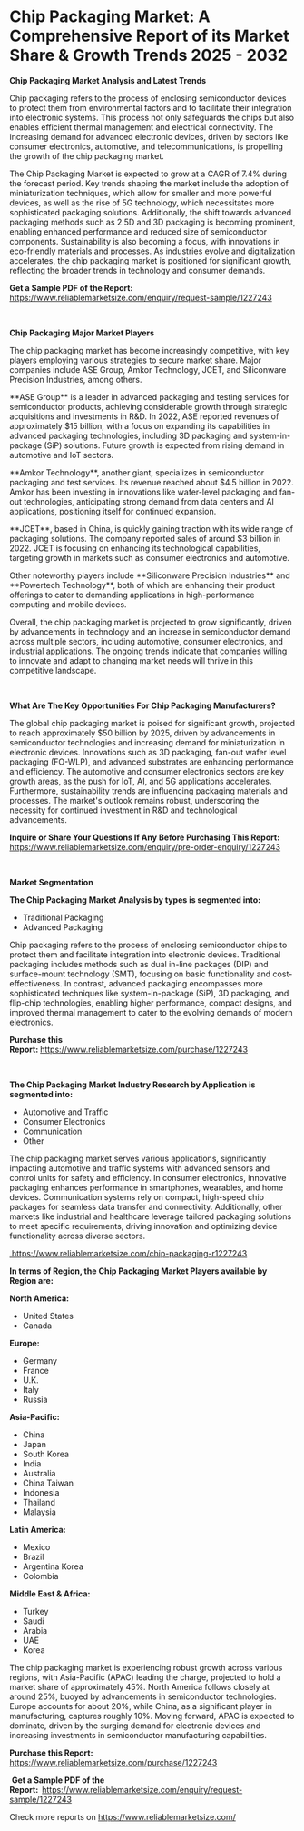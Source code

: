 <p><h1>Chip Packaging Market: A Comprehensive Report of its Market Share & Growth Trends 2025 - 2032</h1></p><p><strong>Chip Packaging Market Analysis and Latest Trends</strong></p>
<p><p>Chip packaging refers to the process of enclosing semiconductor devices to protect them from environmental factors and to facilitate their integration into electronic systems. This process not only safeguards the chips but also enables efficient thermal management and electrical connectivity. The increasing demand for advanced electronic devices, driven by sectors like consumer electronics, automotive, and telecommunications, is propelling the growth of the chip packaging market.</p><p>The Chip Packaging Market is expected to grow at a CAGR of 7.4% during the forecast period. Key trends shaping the market include the adoption of miniaturization techniques, which allow for smaller and more powerful devices, as well as the rise of 5G technology, which necessitates more sophisticated packaging solutions. Additionally, the shift towards advanced packaging methods such as 2.5D and 3D packaging is becoming prominent, enabling enhanced performance and reduced size of semiconductor components. Sustainability is also becoming a focus, with innovations in eco-friendly materials and processes. As industries evolve and digitalization accelerates, the chip packaging market is positioned for significant growth, reflecting the broader trends in technology and consumer demands.</p></p>
<p><strong>Get a Sample PDF of the Report:&nbsp;</strong> <a href="https://www.reliablemarketsize.com/enquiry/request-sample/1227243?utm_campaign=2442&utm_medium=2&utm_source=Github&utm_content=ia&utm_term=06042025&utm_id=chip-packaging">https://www.reliablemarketsize.com/enquiry/request-sample/1227243</a></p>
<p>&nbsp;</p>
<p><strong>Chip Packaging Major Market Players</strong></p>
<p><p>The chip packaging market has become increasingly competitive, with key players employing various strategies to secure market share. Major companies include ASE Group, Amkor Technology, JCET, and Siliconware Precision Industries, among others.</p><p>**ASE Group** is a leader in advanced packaging and testing services for semiconductor products, achieving considerable growth through strategic acquisitions and investments in R&D. In 2022, ASE reported revenues of approximately $15 billion, with a focus on expanding its capabilities in advanced packaging technologies, including 3D packaging and system-in-package (SiP) solutions. Future growth is expected from rising demand in automotive and IoT sectors.</p><p>**Amkor Technology**, another giant, specializes in semiconductor packaging and test services. Its revenue reached about $4.5 billion in 2022. Amkor has been investing in innovations like wafer-level packaging and fan-out technologies, anticipating strong demand from data centers and AI applications, positioning itself for continued expansion.</p><p>**JCET**, based in China, is quickly gaining traction with its wide range of packaging solutions. The company reported sales of around $3 billion in 2022. JCET is focusing on enhancing its technological capabilities, targeting growth in markets such as consumer electronics and automotive.</p><p>Other noteworthy players include **Siliconware Precision Industries** and **Powertech Technology**, both of which are enhancing their product offerings to cater to demanding applications in high-performance computing and mobile devices.</p><p>Overall, the chip packaging market is projected to grow significantly, driven by advancements in technology and an increase in semiconductor demand across multiple sectors, including automotive, consumer electronics, and industrial applications. The ongoing trends indicate that companies willing to innovate and adapt to changing market needs will thrive in this competitive landscape.</p></p>
<p>&nbsp;</p>
<p><strong>What Are The Key Opportunities For Chip Packaging Manufacturers?</strong></p>
<p><p>The global chip packaging market is poised for significant growth, projected to reach approximately $50 billion by 2025, driven by advancements in semiconductor technologies and increasing demand for miniaturization in electronic devices. Innovations such as 3D packaging, fan-out wafer level packaging (FO-WLP), and advanced substrates are enhancing performance and efficiency. The automotive and consumer electronics sectors are key growth areas, as the push for IoT, AI, and 5G applications accelerates. Furthermore, sustainability trends are influencing packaging materials and processes. The market's outlook remains robust, underscoring the necessity for continued investment in R&D and technological advancements.</p></p>
<p><strong>Inquire or Share Your Questions If Any Before Purchasing This Report:</strong> <a href="https://www.reliablemarketsize.com/enquiry/pre-order-enquiry/1227243?utm_campaign=2442&utm_medium=2&utm_source=Github&utm_content=ia&utm_term=06042025&utm_id=chip-packaging">https://www.reliablemarketsize.com/enquiry/pre-order-enquiry/1227243</a></p>
<p>&nbsp;</p>
<p><strong>Market Segmentation</strong></p>
<p><strong>The Chip Packaging Market Analysis by types is segmented into:</strong></p>
<p><ul><li>Traditional Packaging</li><li>Advanced Packaging</li></ul></p>
<p><p>Chip packaging refers to the process of enclosing semiconductor chips to protect them and facilitate integration into electronic devices. Traditional packaging includes methods such as dual in-line packages (DIP) and surface-mount technology (SMT), focusing on basic functionality and cost-effectiveness. In contrast, advanced packaging encompasses more sophisticated techniques like system-in-package (SiP), 3D packaging, and flip-chip technologies, enabling higher performance, compact designs, and improved thermal management to cater to the evolving demands of modern electronics.</p></p>
<p><strong>Purchase this Report:&nbsp;</strong><a href="https://www.reliablemarketsize.com/purchase/1227243?utm_campaign=2442&utm_medium=2&utm_source=Github&utm_content=ia&utm_term=06042025&utm_id=chip-packaging">https://www.reliablemarketsize.com/purchase/1227243</a></p>
<p>&nbsp;</p>
<p><strong>The Chip Packaging Market Industry Research by Application is segmented into:</strong></p>
<p><ul><li>Automotive and Traffic</li><li>Consumer Electronics</li><li>Communication</li><li>Other</li></ul></p>
<p><p>The chip packaging market serves various applications, significantly impacting automotive and traffic systems with advanced sensors and control units for safety and efficiency. In consumer electronics, innovative packaging enhances performance in smartphones, wearables, and home devices. Communication systems rely on compact, high-speed chip packages for seamless data transfer and connectivity. Additionally, other markets like industrial and healthcare leverage tailored packaging solutions to meet specific requirements, driving innovation and optimizing device functionality across diverse sectors.</p></p>
<p><a href="https://www.reliablemarketsize.com/chip-packaging-r1227243?utm_campaign=2442&utm_medium=2&utm_source=Github&utm_content=ia&utm_term=06042025&utm_id=chip-packaging">&nbsp;https://www.reliablemarketsize.com/chip-packaging-r1227243</a></p>
<p><strong>In terms of Region, the Chip Packaging Market Players available by Region are:</strong></p>
<p>
    <p> <strong> North America: </strong>
        <ul>
            <li>United States</li>
            <li>Canada</li>
        </ul>
        </p> 
    <p> <strong> Europe: </strong>
        <ul>
            <li>Germany</li>
            <li>France</li>
            <li>U.K.</li>
            <li>Italy</li>
            <li>Russia</li>
        </ul>
        </p> 
    <p> <strong> Asia-Pacific: </strong>
        <ul>
            <li>China</li>
            <li>Japan</li>
            <li>South Korea</li>
            <li>India</li>
            <li>Australia</li>
            <li>China Taiwan</li>
            <li>Indonesia</li>
            <li>Thailand</li>
            <li>Malaysia</li>
        </ul>
        </p> 
    <p> <strong> Latin America: </strong>
        <ul>
            <li>Mexico</li>
            <li>Brazil</li>
            <li>Argentina Korea</li>
            <li>Colombia</li>
        </ul>
        </p> 
    <p> <strong> Middle East & Africa: </strong>
        <ul>
            <li>Turkey</li>
            <li>Saudi</li>
            <li>Arabia</li>
            <li>UAE</li>
            <li>Korea</li>
        </ul>
    </p>
    </p>
<p><p>The chip packaging market is experiencing robust growth across various regions, with Asia-Pacific (APAC) leading the charge, projected to hold a market share of approximately 45%. North America follows closely at around 25%, buoyed by advancements in semiconductor technologies. Europe accounts for about 20%, while China, as a significant player in manufacturing, captures roughly 10%. Moving forward, APAC is expected to dominate, driven by the surging demand for electronic devices and increasing investments in semiconductor manufacturing capabilities.</p></p>
<p><strong>Purchase this Report: </strong><a href="https://www.reliablemarketsize.com/purchase/1227243?utm_campaign=2442&utm_medium=2&utm_source=Github&utm_content=ia&utm_term=06042025&utm_id=chip-packaging">https://www.reliablemarketsize.com/purchase/1227243</a></p>
<p>&nbsp;<strong>Get a Sample PDF of the Report:&nbsp;&nbsp;</strong><a href="https://www.reliablemarketsize.com/enquiry/request-sample/1227243?utm_campaign=2442&utm_medium=2&utm_source=Github&utm_content=ia&utm_term=06042025&utm_id=chip-packaging">https://www.reliablemarketsize.com/enquiry/request-sample/1227243</a></p>
<p><strong></strong></p>
<p>Check more reports on <a href="https://www.reliablemarketsize.com/?utm_campaign=2442&utm_medium=2&utm_source=Github&utm_content=ia&utm_term=06042025&utm_id=chip-packaging">https://www.reliablemarketsize.com/</a></p>